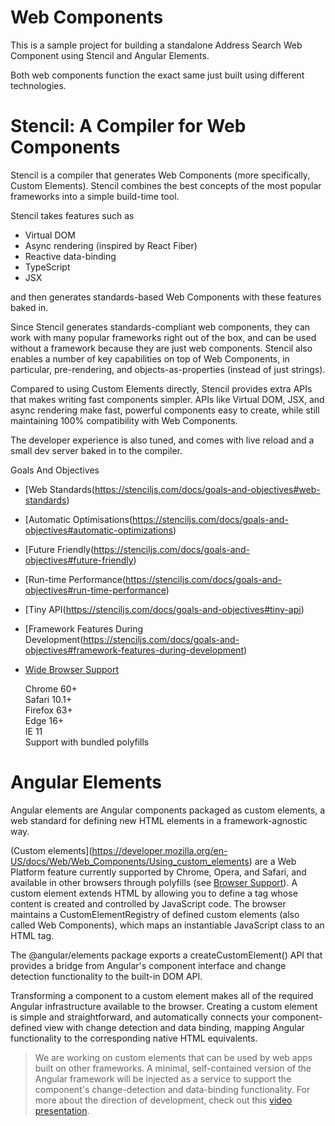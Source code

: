 # Web Components

This is a sample project for building a standalone Address Search Web Component using Stencil and Angular Elements.

Both web components function the exact same just built using different technologies.

# Stencil: A Compiler for Web Components

Stencil is a compiler that generates Web Components (more specifically, Custom Elements). Stencil combines the best concepts of the most popular frameworks into a simple build-time tool.

Stencil takes features such as

- Virtual DOM
- Async rendering (inspired by React Fiber)
- Reactive data-binding
- TypeScript
- JSX

and then generates standards-based Web Components with these features baked in.

Since Stencil generates standards-compliant web components, they can work with many popular frameworks right out of the box, and can be used without a framework because they are just web components. Stencil also enables a number of key capabilities on top of Web Components, in particular, pre-rendering, and objects-as-properties (instead of just strings).

Compared to using Custom Elements directly, Stencil provides extra APIs that makes writing fast components simpler. APIs like Virtual DOM, JSX, and async rendering make fast, powerful components easy to create, while still maintaining 100% compatibility with Web Components.

The developer experience is also tuned, and comes with live reload and a small dev server baked in to the compiler.

Goals And Objectives

- [Web Standards(https://stenciljs.com/docs/goals-and-objectives#web-standards)
- [Automatic Optimisations(https://stenciljs.com/docs/goals-and-objectives#automatic-optimizations)
- [Future Friendly(https://stenciljs.com/docs/goals-and-objectives#future-friendly)
- [Run-time Performance(https://stenciljs.com/docs/goals-and-objectives#run-time-performance)
- [Tiny API(https://stenciljs.com/docs/goals-and-objectives#tiny-api)
- [Framework Features During Development(https://stenciljs.com/docs/goals-and-objectives#framework-features-during-development)
- [Wide Browser Support](https://stenciljs.com/docs/goals-and-objectives#wide-browser-support)

   Chrome 60+  
   Safari 10.1+  
   Firefox 63+  
   Edge 16+  
   IE 11  
   Support with bundled polyfills  


# Angular Elements

Angular elements are Angular components packaged as custom elements, a web standard for defining new HTML elements in a framework-agnostic way.

(Custom elements](https://developer.mozilla.org/en-US/docs/Web/Web_Components/Using_custom_elements) are a Web Platform feature currently supported by Chrome, Opera, and Safari, and available in other browsers through polyfills (see [Browser Support](https://angular.io/guide/elements#browser-support)). A custom element extends HTML by allowing you to define a tag whose content is created and controlled by JavaScript code. The browser maintains a CustomElementRegistry of defined custom elements (also called Web Components), which maps an instantiable JavaScript class to an HTML tag.

The @angular/elements package exports a createCustomElement() API that provides a bridge from Angular's component interface and change detection functionality to the built-in DOM API.

Transforming a component to a custom element makes all of the required Angular infrastructure available to the browser. Creating a custom element is simple and straightforward, and automatically connects your component-defined view with change detection and data binding, mapping Angular functionality to the corresponding native HTML equivalents.

> We are working on custom elements that can be used by web apps built on other frameworks. A minimal, self-contained version of the Angular framework will be injected as a service to support the component's change-detection and data-binding functionality. For more about the direction of development, check out this [video presentation](https://www.youtube.com/watch?v=Z1gLFPLVJjY&t=4s).
